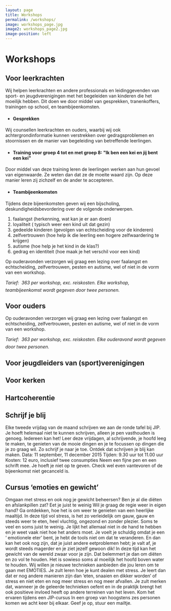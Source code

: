 ```yaml
---
layout: page
title: Workshops
permalink: /workshops/
image: workshops_page.jpg
image2: workshops_page2.jpg
image-position: left
---
```


# Workshops

## Voor leerkrachten

Wij helpen leerkrachten en andere professionals en leidinggevenden van sport- en jeugdverenigingen met het begeleiden van kinderen die het moeilijk hebben. Dit doen we door middel van gesprekken, tranenkoffers, trainingen op school, en teambijeenkomsten.

* #### Gesprekken


Wij counsellen leerkrachten en ouders, waarbij wij ook achtergrondinformatie kunnen verstrekken over gedragsproblemen en stoornissen en de manier van begeleiding van betreffende leerlingen.

* #### Training voor groep 4 tot en met groep 8: "Ik ben een kei en jij bent een kei"


Door middel van deze training leren de leerlingen werken aan hun gevoel van eigenwaarde. Ze weten dan dat ze de moeite waard zijn. Op deze manier leren zij zichzelf en de ander te accepteren. 

* #### Teambijeenkomsten


Tijdens deze bijeenkomsten geven wij een bijscholing, deskundigheidsbevordering over de volgende onderwerpen.

1. faalangst (herkenning, wat kan je er aan doen)
2. loyaliteit ( typisch weer een kind uit dat gezin)
3. gedeelde kinderen (gevolgen van echtscheiding voor de kinderen)
4. zelfvertrouwen (hoe help ik die leerling een hogere zelfwaardering te krijgen)
5. autisme (hoe help je het kind in de klas?)
6. gedrag en identiteit (hoe maak je het verschil voor een kind)


Op ouderavonden verzorgen wij graag een lezing over faalangst en echtscheiding, zelfvertrouwen, pesten en autisme, wel of niet in de vorm van een workshop.

*Tarief:  363 per workshop, exc. reiskosten. Elke workshop, teambijeenkomst wordt gegeven door twee personen.*

## Voor ouders

Op ouderavonden verzorgen wij graag een lezing over faalangst en echtscheiding, zelfvertrouwen, pesten en autisme, wel of niet in de vorm van een workshop.

*Tarief:  363 per workshop, exc. reiskosten. Elke ouderavond wordt gegeven door twee personen.*

##  

## Voor jeugdleiders van (sport)verenigingen

## Voor kerken

## Hartcoherentie

## Schrijf je blij

Elke tweede vrijdag van de maand schrijven we aan de ronde tafel bij JIP. Je hoeft helemaal niet te kunnen schrijven, alleen je pen vasthouden is genoeg. Iedereen kan het! Leer deze vrijdagen, al schrijvende, je hoofd leeg te maken, te genieten van de mooie dingen en je te focussen op dingen die je zo graag wil. Zo schrijf je naar je toe. Ontdek dat schrijven je blij kan maken. Data: 11 september, 11 december 2015 Tijden: 9.30 uur tot 11.00 uur Kosten: 12 euro, inclusief twee consumpties
Neem een fijne pen en een schrift mee. Je hoeft je niet op te geven. Check wel even vantevoren of de bijeenkomst niet gecanceld is.

## Cursus ‘emoties en gewicht’

Omgaan met stress en ook nog je gewicht beheersen? Ben je al die di&euml;ten en afslankpillen zat? Eet je juist te weinig Wil je graag de regie weer in eigen hand? Ga ontdekken, hoe het is om weer te genieten van een heerlijke maaltijd. In deze tijd vol stress, is het zo verleidelijk om gauw, gauw en steeds weer te eten, heel vluchtig, ongezond en zonder plezier. Soms te veel en soms juist te weinig. Je lijkt het allemaal niet in de hand te hebben en je weet vaak niet hoe het anders moet. Je voelt je schuldig omdat je een ‘ emotionele eter’ bent, je hebt de tools niet om dat te veranderen. En dan kan het ook nog zijn, dat je juist andere eetproblemen hebt; je valt af, je wordt steeds magerder en je ziet jezelf gewoon dik! In deze tijd kan het gewicht van de wereld zwaar voor je zijn. Dat belemmert je dan om di&euml;ten en zo vol te houden. Het is sowieso soms al moeilijk het hoofd boven water te houden. Wij willen je nieuwe technieken aanbieden die jou leren om te gaan met EMOTIES. Je zult leren hoe je kunt dealen met stress. Je leert dan dat er nog andere manieren zijn dan ‘eten, snaaien en dikker worden’ of stress en niet eten en nog meer stress en nog meer afvallen. Je zult merken dat, wanneer je de geleerde technieken oefent en in de praktijk brengt het ook positieve invloed heeft op andere terreinen van het leven. Kom het ervaren tijdens een JIP-cursus In een groep van hoogstens zes personen komen we acht keer bij elkaar. Geef je op, stuur een mailtje.